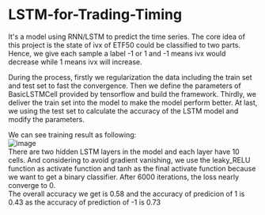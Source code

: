 # LSTM-for-Trading-Timing

It's a model using RNN/LSTM to predict the time series. The core idea of this project is the state of ivx of ETF50 could be classified to two parts. Hence, we give each sample a label -1 or 1 and -1 means ivx would decrease while 1 means ivx will increase. 

During the process, firstly we regularization the data including the train set and test set to fast the convergence. Then we define the parameters of BasicLSTMCell provided by tensorflow and build the framework. Thirdly, we deliver the train set into the model to make the model perform better. At last, we using the test set to calculate the accuracy of the LSTM model and modify the parameters.

We can see training result as following: 
<br/>
![image](https://github.com/richardwang013/LSTM-for-Time-Series/raw/master/ImageStore/result.PNG)
<br/>
There are two hidden LSTM layers in the model and each layer have 10 cells. And considering to avoid gradient vanishing, we use the leaky_RELU function as activate function and tanh as the final activate function because we want to get a binary classifier. After 6000 iterations, the loss nearly converge to 0.
<br/>
The overall accuracy we get is 0.58 and the accuracy of predicion of 1 is 0.43 as the accuracy of prediction of -1 is 0.73
